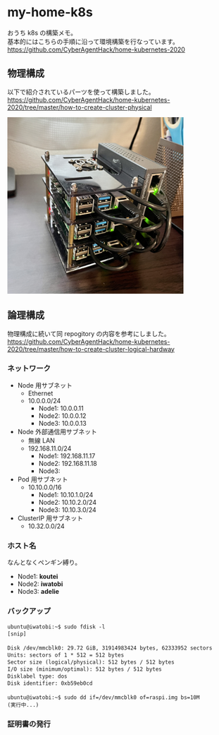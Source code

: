 # my-home-k8s

おうち k8s の構築メモ。  
基本的にはこちらの手順に沿って環境構築を行なっています。  
https://github.com/CyberAgentHack/home-kubernetes-2020

## 物理構成

以下で紹介されているパーツを使って構築しました。  
https://github.com/CyberAgentHack/home-kubernetes-2020/tree/master/how-to-create-cluster-physical

<img src="https://raw.githubusercontent.com/kumashun8/my-home-k8s/main/images/raspi-cluster.jpeg" width="400" alt="raspi-cluster">

## 論理構成

物理構成に続いて同 repogitory の内容を参考にしました。  
https://github.com/CyberAgentHack/home-kubernetes-2020/tree/master/how-to-create-cluster-logical-hardway

### ネットワーク

- Node 用サブネット
  - Ethernet
  - 10.0.0.0/24
    - Node1: 10.0.0.11
    - Node2: 10.0.0.12
    - Node3: 10.0.0.13
- Node 外部通信用サブネット
  - 無線 LAN
  - 192.168.11.0/24
    - Node1: 192.168.11.17
    - Node2: 192.168.11.18
    - Node3:
- Pod 用サブネット
  - 10.10.0.0/16
    - Node1: 10.10.1.0/24
    - Node2: 10.10.2.0/24
    - Node3: 10.10.3.0/24
- ClusterIP 用サブネット
  - 10.32.0.0/24

### ホスト名

なんとなくペンギン縛り。

- Node1: **koutei**
- Node2: **iwatobi**
- Node3: **adelie**

### バックアップ

```
ubuntu@iwatobi:~$ sudo fdisk -l
[snip]

Disk /dev/mmcblk0: 29.72 GiB, 31914983424 bytes, 62333952 sectors
Units: sectors of 1 * 512 = 512 bytes
Sector size (logical/physical): 512 bytes / 512 bytes
I/O size (minimum/optimal): 512 bytes / 512 bytes
Disklabel type: dos
Disk identifier: 0xb59eb0cd

ubuntu@iwatobi:~$ sudo dd if=/dev/mmcblk0 of=raspi.img bs=10M
(実行中...)
```

### 証明書の発行
